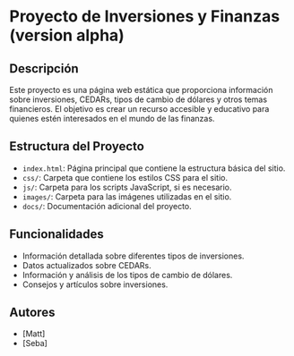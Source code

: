 # Proyecto de Inversiones y Finanzas (version alpha)

## Descripción
Este proyecto es una página web estática que proporciona información sobre inversiones, CEDARs, tipos de cambio de dólares y otros temas financieros. El objetivo es crear un recurso accesible y educativo para quienes estén interesados en el mundo de las finanzas.

## Estructura del Proyecto
- `index.html`: Página principal que contiene la estructura básica del sitio.
- `css/`: Carpeta que contiene los estilos CSS para el sitio.
- `js/`: Carpeta para los scripts JavaScript, si es necesario.
- `images/`: Carpeta para las imágenes utilizadas en el sitio.
- `docs/`: Documentación adicional del proyecto.

## Funcionalidades
- Información detallada sobre diferentes tipos de inversiones.
- Datos actualizados sobre CEDARs.
- Información y análisis de los tipos de cambio de dólares.
- Consejos y artículos sobre inversiones.

## Autores
- [Matt]
- [Seba]
